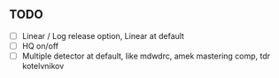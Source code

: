 ## TODO

* [ ] Linear / Log release option, Linear at default  
* [ ] HQ on/off
* [ ] Multiple detector at default, like mdwdrc, amek mastering comp, tdr kotelvnikov  
